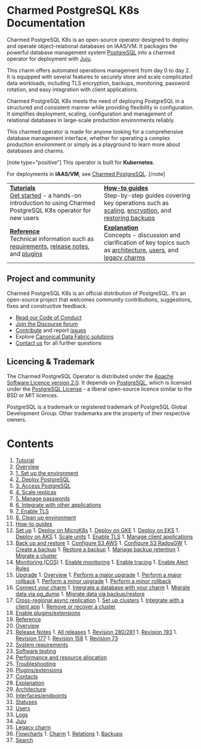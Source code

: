 # Charmed PostgreSQL K8s Documentation

Charmed PostgreSQL K8s is an open-source operator designed to deploy and operate object-relational databases on IAAS/VM. It packages the powerful database management system [PostgreSQL](https://www.postgresql.org/) into a charmed operator for deployment with [Juju](https://juju.is/docs/juju).

This charm offers automated operations management from day 0 to day 2. It is equipped with several features to securely store and scale complicated data workloads, including TLS encryption, backups, monitoring, password rotation, and easy integration with client applications.

Charmed PostgreSQL K8s meets the need of deploying PostgreSQL in a structured and consistent manner while providing flexibility in configuration. It simplifies deployment, scaling, configuration and management of relational databases in large-scale production environments reliably.
 
This charmed operator is made for anyone looking for a comprehensive database management interface, whether for operating a complex production environment or simply as a playground to learn more about databases and charms.

[note type="positive"]
This operator is built for **Kubernetes**.

For deployments in **IAAS/VM**, see  [Charmed PostgreSQL](https://charmhub.io/postgresql).
[/note]

<!--
This modern "Charmed PostgreSQL K8s" operator (in channel `14/stable`) is a new "[Charmed SDK](https://juju.is/docs/sdk)"-based charm that replaces the legacy "[Reactive](https://juju.is/docs/sdk/charm-taxonomy#heading--reactive)"-based charm (in channel `latest/stable`).<br/>Read more about [legacy charms here](/t/11013).
-->

| | |
|--|--|
|  [**Tutorials**](/t/9296)</br>  [Get started](/t/9296) - a hands-on introduction to using Charmed PostgreSQL K8s operator for new users </br> |  [**How-to guides**](/t/9592) </br> Step-by-step guides covering key operations such as [scaling](/t/9592), [encryption](/t/9593), and [restoring backups](/t/9597) |
| [**Reference**](/t/13976) </br> Technical information such as [requirements](/t/11744), [release notes](/t/11872), and [plugins](/t/10945) | [**Explanation**](/t/11856) </br> Concepts - discussion and clarification of key topics such as [architecture](/t/11856), [users](/t/10843), and [legacy charms](/t/11013)|

## Project and community
Charmed PostgreSQL K8s is an official distribution of PostgreSQL. It’s an open-source project that welcomes community contributions, suggestions, fixes and constructive feedback.
- [Read our Code of Conduct](https://ubuntu.com/community/code-of-conduct)
- [Join the Discourse forum](https://discourse.charmhub.io/tag/postgresql)
- [Contribute](https://github.com/canonical/postgresql-k8s-operator/blob/main/CONTRIBUTING.md) and report [issues](https://github.com/canonical/postgresql-operator/issues/new/choose)
- Explore [Canonical Data Fabric solutions](https://canonical.com/data)
- [Contact us](/t/11852) for all further questions

## Licencing & Trademark
The Charmed PostgreSQL Operator is distributed under the [Apache Software Licence version 2.0](https://github.com/canonical/postgresql-operator/blob/main/LICENSE). It depends on [PostgreSQL](https://www.postgresql.org/ftp/source/), which is licensed under the [PostgreSQL License](https://www.postgresql.org/about/licence/) - a liberal open-source licence similar to the BSD or MIT licences.

PostgreSQL is a trademark or registered trademark of PostgreSQL Global Development Group. Other trademarks are the property of their respective owners.

# Contents

1. [Tutorial](tutorial)
  1. [Overview](tutorial/t-overview.md)
  1. [1. Set up the environment](tutorial/t-set-up.md)
  1. [2. Deploy PostgreSQL](tutorial/t-deploy.md)
  1. [3. Access PostgreSQL](tutorial/t-access.md)
  1. [4. Scale replicas](tutorial/t-scale.md)
  1. [5. Manage passwords](tutorial/t-passwords.md)
  1. [6. Integrate with other applications](tutorial/t-integrate.md)
  1. [7. Enable TLS](tutorial/t-enable-tls.md)
  1. [8. Clean up environment](tutorial/t-clean-up.md)
1. [How-to guides](how-to)
  1. [Set up](how-to/h-set-up)
    1. [Deploy on MicroK8s](how-to/h-set-up/h-deploy-microk8s.md)
    1. [Deploy on GKE](how-to/h-set-up/h-deploy-gke.md)
    1. [Deploy on EKS](how-to/h-set-up/h-deploy-eks.md)
    1. [Deploy on AKS](how-to/h-set-up/h-deploy-aks.md)
    1. [Scale units](how-to/h-set-up/h-scale.md)
    1. [Enable TLS](how-to/h-set-up/h-enable-tls.md)
    1. [Manage client applications](how-to/h-set-up/h-manage-client.md)
  1. [Back up and restore](how-to/h-backups)
    1. [Configure S3 AWS](how-to/h-backups/h-configure-s3-aws.md)
    1. [Configure S3 RadosGW](how-to/h-backups/h-configure-s3-radosgw.md)
    1. [Create a backup](how-to/h-backups/h-create-backup.md)
    1. [Restore a backup](how-to/h-backups/h-restore-backup.md)
    1. [Manage backup retention](how-to/h-backups/h-manage-backup-retention.md)
    1. [Migrate a cluster](how-to/h-backups/h-migrate-cluster.md)
  1. [Monitoring (COS)](how-to/h-monitor)
    1. [Enable monitoring](how-to/h-monitor/h-enable-monitoring.md)
    1. [Enable tracing](how-to/h-monitor/h-enable-tracing.md)
    1. [Enable Alert Rules](how-to/h-monitor/h-enable-alert-rules.md)
  1. [Upgrade](how-to/h-upgrade)
    1. [Overview](how-to/h-upgrade/h-upgrade-intro.md)
    1. [Perform a major upgrade](how-to/h-upgrade/h-upgrade-major.md)
    1. [Perform a major rollback](how-to/h-upgrade/h-rollback-major.md)
    1. [Perform a minor upgrade](how-to/h-upgrade/h-upgrade-minor.md)
    1. [Perform a minor rollback](how-to/h-upgrade/h-rollback-minor.md)
  1. [Connect your charm](how-to/h-connect-your-charm)
    1. [Integrate a database with your charm](how-to/h-connect-your-charm/h-integrate-with-your-charm.md)
    1. [Migrate data via pg_dump](how-to/h-connect-your-charm/h-connect-migrate-pgdump.md)
    1. [Migrate data via backup/restore](how-to/h-connect-your-charm/h-connect-migrate-backup-restore.md)
  1. [Cross-regional async replication](how-to/h-async)
    1. [Set up clusters](how-to/h-async/h-async-set-up.md)
    1. [Integrate with a client app](how-to/h-async/h-async-integrate.md)
    1. [Remove or recover a cluster](how-to/h-async/h-async-remove-recover.md)
  1. [Enable plugins/extensions](how-to/h-enable-plugins-extensions.md)
1. [Reference](reference)
  1. [Overview](reference/r-overview.md)
  1. [Release Notes](reference/r-releases-group)
    1. [All releases](reference/r-releases-group/r-releases.md)
    1. [Revision 280/281](reference/r-releases-group/r-releases-rev280.md)
    1. [Revision 193](reference/r-releases-group/r-releases-rev193.md)
    1. [Revision 177](reference/r-releases-group/r-releases-rev177.md)
    1. [Revision 158](reference/r-releases-group/r-releases-rev158.md)
    1. [Revision 73](reference/r-releases-group/r-releases-rev73.md)
  1. [System requirements](reference/r-system-requirements.md)
  1. [Software testing](reference/r-software-testing.md)
  1. [Performance and resource allocation](reference/r-performance.md)
  1. [Troubleshooting](reference/h-troubleshooting.md)
  1. [Plugins/extensions](reference/r-plugins-extensions.md)
  1. [Contacts](reference/r-contacts.md)
1. [Explanation](explanation)
  1. [Architecture](explanation/e-architecture.md)
  1. [Interfaces/endpoints](explanation/e-interfaces-endpoints.md)
  1. [Statuses](explanation/e-statuses.md)
  1. [Users](explanation/e-users.md)
  1. [Logs](explanation/e-logs.md)
  1. [Juju](explanation/e-juju-details.md)
  1. [Legacy charm](explanation/e-legacy-charm.md)
  1. [Flowcharts](explanation/flowcharts)
    1. [Charm](explanation/flowcharts/e-flowchart-charm.md)
    1. [Relations](explanation/flowcharts/e-flowchart-peers.md)
    1. [Backups](explanation/flowcharts/e-flowchart-backups.md)
1. [Search](https://canonical.com/data/docs/postgresql/k8s)